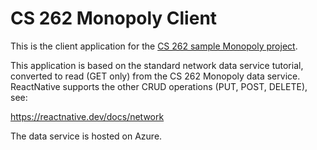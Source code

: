 # CS 262 Monopoly Client

This is the client application for the [CS 262 sample Monopoly project](https://github.com/calvin-cs262-organization/monopoly-project).

This application is based on the standard network data service tutorial, 
converted to read (GET only) from the CS 262 Monopoly data service. ReactNative
supports the other CRUD operations (PUT, POST, DELETE), see:

<https://reactnative.dev/docs/network>

The data service is hosted on Azure.
